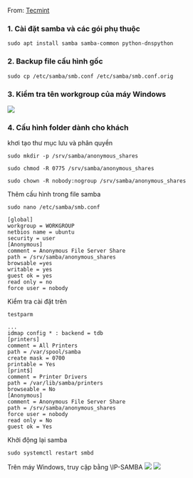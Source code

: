 
From: [Tecmint](https://www.tecmint.com/install-samba-on-ubuntu-for-file-sharing-on-windows/)


### 1. Cài đặt samba và các gói phụ thuộc
```
sudo apt install samba samba-common python-dnspython
```

### 2. Backup file cấu hình gốc
```
sudo cp /etc/samba/smb.conf /etc/samba/smb.conf.orig
```

### 3. Kiểm tra tên workgroup của máy Windows

![]({{site.baseurl}}/https://imgur.com/a/Yqg2A)


### 4. Cấu hình folder dành cho khách

khơi tạo thư mục lưu và phân quyền
```
sudo mkdir -p /srv/samba/anonymous_shares
```
```
sudo chmod -R 0775 /srv/samba/anonymous_shares
```
```
sudo chown -R nobody:nogroup /srv/samba/anonymous_shares
```
Thêm cấu hình trong file samba
```
sudo nano /etc/samba/smb.conf
```
```
[global]
workgroup = WORKGROUP
netbios name = ubuntu
security = user
[Anonymous]
comment = Anonymous File Server Share
path = /srv/samba/anonymous_shares
browsable =yes
writable = yes
guest ok = yes
read only = no
force user = nobody
```

Kiểm tra cài đặt trên
```
testparm
```
```
...
idmap config * : backend = tdb
[printers]
comment = All Printers
path = /var/spool/samba
create mask = 0700
printable = Yes
[print$]
comment = Printer Drivers
path = /var/lib/samba/printers
browseable = No
[Anonymous]
comment = Anonymous File Server Share
path = /srv/samba/anonymous_shares
force user = nobody
read only = No
guest ok = Yes
```
Khởi động lại samba
```
sudo systemctl restart smbd
```
Trên máy Windows, truy cập bằng \\IP-SAMBA
![]({{site.baseurl}}/http://2.pik.vn/2017494800e2-ab00-49ba-9f9b-773d0cf42016.png)
![]({{site.baseurl}}/http://2.pik.vn/20170f013a86-d5ca-40ba-9c38-a86dcd858f28.png)
